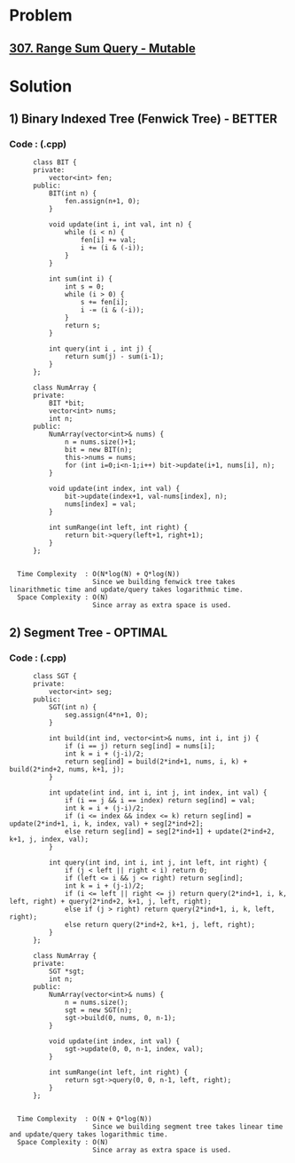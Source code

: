 # Problem

## [307. Range Sum Query - Mutable](https://leetcode.com/problems/range-sum-query-mutable/)


# Solution 


## 1) Binary Indexed Tree (Fenwick Tree) - BETTER

       
      
      
   ### Code : (.cpp)
    
          class BIT {
          private:
              vector<int> fen;
          public:
              BIT(int n) {
                  fen.assign(n+1, 0);
              } 

              void update(int i, int val, int n) {
                  while (i < n) {
                      fen[i] += val;
                      i += (i & (-i));
                  }
              }

              int sum(int i) {
                  int s = 0;
                  while (i > 0) {
                      s += fen[i];
                      i -= (i & (-i));
                  }
                  return s;
              }

              int query(int i , int j) {
                  return sum(j) - sum(i-1);
              }
          };

          class NumArray {
          private:
              BIT *bit;
              vector<int> nums;
              int n;
          public:
              NumArray(vector<int>& nums) {
                  n = nums.size()+1;
                  bit = new BIT(n);
                  this->nums = nums;
                  for (int i=0;i<n-1;i++) bit->update(i+1, nums[i], n);
              }

              void update(int index, int val) {
                  bit->update(index+1, val-nums[index], n);
                  nums[index] = val;
              }

              int sumRange(int left, int right) {
                  return bit->query(left+1, right+1);
              }
          };

 
      Time Complexity  : O(N*log(N) + Q*log(N)) 
                         Since we building fenwick tree takes linarithmetic time and update/query takes logarithmic time.
      Space Complexity : O(N)
                         Since array as extra space is used.                         
                         
                         
                         

## 2) Segment Tree - OPTIMAL

       
      
      
   ### Code : (.cpp)
    
          class SGT {
          private:
              vector<int> seg;
          public:
              SGT(int n) {
                  seg.assign(4*n+1, 0);
              } 

              int build(int ind, vector<int>& nums, int i, int j) {
                  if (i == j) return seg[ind] = nums[i];
                  int k = i + (j-i)/2;
                  return seg[ind] = build(2*ind+1, nums, i, k) + build(2*ind+2, nums, k+1, j);
              }

              int update(int ind, int i, int j, int index, int val) {
                  if (i == j && i == index) return seg[ind] = val;
                  int k = i + (j-i)/2;
                  if (i <= index && index <= k) return seg[ind] = update(2*ind+1, i, k, index, val) + seg[2*ind+2];
                  else return seg[ind] = seg[2*ind+1] + update(2*ind+2, k+1, j, index, val);
              }

              int query(int ind, int i, int j, int left, int right) {
                  if (j < left || right < i) return 0;
                  if (left <= i && j <= right) return seg[ind];
                  int k = i + (j-i)/2;
                  if (i <= left || right <= j) return query(2*ind+1, i, k, left, right) + query(2*ind+2, k+1, j, left, right);
                  else if (j > right) return query(2*ind+1, i, k, left, right);
                  else return query(2*ind+2, k+1, j, left, right);
              }
          };

          class NumArray {
          private:
              SGT *sgt;
              int n;
          public:
              NumArray(vector<int>& nums) {
                  n = nums.size();
                  sgt = new SGT(n);
                  sgt->build(0, nums, 0, n-1);
              }

              void update(int index, int val) {
                  sgt->update(0, 0, n-1, index, val);
              }

              int sumRange(int left, int right) {
                  return sgt->query(0, 0, n-1, left, right);
              }
          };

 
      Time Complexity  : O(N + Q*log(N)) 
                         Since we building segment tree takes linear time and update/query takes logarithmic time.
      Space Complexity : O(N)
                         Since array as extra space is used.                     
